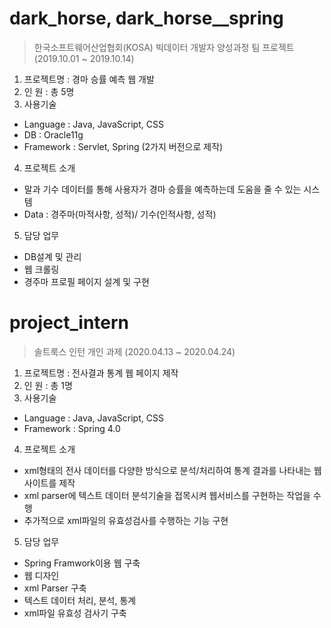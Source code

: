 # dark_horse, dark_horse__spring  
> 한국소프트웨어산업협회(KOSA) 빅데이터 개발자 양성과정 팀 프로젝트 (2019.10.01 ~ 2019.10.14)          
 1. 프로젝트명   : 경마 승률 예측 웹 개발       
 2. 인      원  : 총 5명        
 3. 사용기술          
 - Language : Java, JavaScript, CSS
 - DB : Oracle11g
 - Framework : Servlet, Spring (2가지 버전으로 제작)          
 4. 프로젝트 소개          
 - 말과 기수 데이터를 통해 사용자가 경마 승률을 예측하는데 도움을 줄 수 있는 시스템
 - Data : 경주마(마적사항, 성적)/ 기수(인적사항, 성적)                   
 5. 담당 업무          
 - DB설계 및 관리
 - 웹 크롤링
 - 경주마 프로필 페이지 설계 및 구현
 
# project_intern
> 솔트룩스 인턴 개인 과제 (2020.04.13 ~ 2020.04.24)          
 1. 프로젝트명   : 전사결과 통계 웹 페이지 제작       
 2. 인      원  : 총 1명        
 3. 사용기술          
 - Language : Java, JavaScript, CSS
 - Framework : Spring 4.0          
 4. 프로젝트 소개          
 - xml형태의 전사 데이터를 다양한 방식으로 분석/처리하여 통계 결과를 나타내는 웹 사이트를 제작
 - xml parser에 텍스트 데이터 분석기술을 접목시켜 웹서비스를 구현하는 작업을 수행
 - 추가적으로 xml파일의 유효성검사를 수행하는 기능 구현      
 5. 담당 업무          
 - Spring Framwork이용 웹 구축
 - 웹 디자인
 - xml Parser 구축
 - 텍스트 데이터 처리, 분석, 통계
 - xml파일 유효성 검사기 구축
